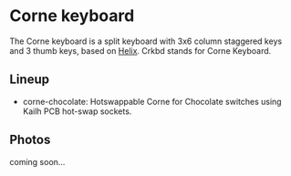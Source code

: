 # Corne keyboard

The Corne keyboard is a split keyboard with 3x6 column staggered keys
and 3 thumb keys, based on [Helix](https://github.com/MakotoKurauchi/helix).
Crkbd stands for Corne Keyboard.

## Lineup

- corne-chocolate:
  Hotswappable Corne for Chocolate switches using Kailh PCB hot-swap sockets.

## Photos

coming soon...